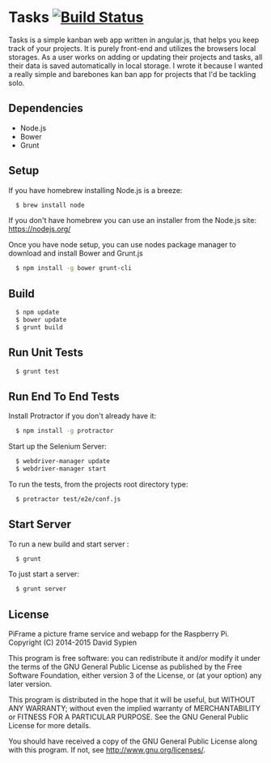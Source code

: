 # Tasks [![Build Status](https://travis-ci.org/dsypien/Tasks.svg?branch=master)](https://travis-ci.org/dsypien/Tasks)
Tasks is a simple kanban web app written in angular.js, that helps you keep track of your projects.  It is purely front-end and utilizes the browsers local storages.  As a user works on adding or updating their projects and tasks, all their data is saved automatically in local storage.  I wrote it because I wanted a really simple and barebones kan ban app for projects that I'd be tackling solo. 

Dependencies
------------
-  Node.js
-  Bower
-  Grunt

Setup
-----
If you have homebrew installing Node.js is a breeze:
```bash
  $ brew install node
```
If you don't have homebrew you can use an installer from the Node.js site:
https://nodejs.org/

Once you have node setup, you can use nodes package manager to download and install Bower and Grunt.js
```bash
  $ npm install -g bower grunt-cli 
```

Build
-----
```bash
  $ npm update
  $ bower update
  $ grunt build
```

Run Unit Tests
------------
```bash
  $ grunt test
```

Run End To End Tests
-----------
Install Protractor if you don't already have it:
```bash
  $ npm install -g protractor
```
Start up the Selenium Server:
```bash
  $ webdriver-manager update
  $ webdriver-manager start
```
To run the tests, from the projects root directory type:
```bash
  $ protractor test/e2e/conf.js
```

Start Server
------------
To run a new build and start server :
```bash
  $ grunt
```

To just start a server:
```bash
  $ grunt server
```

License
--------

PiFrame a picture frame service and webapp for the Raspberry Pi.
Copyright (C) 2014-2015  David Sypien

This program is free software: you can redistribute it and/or modify
it under the terms of the GNU General Public License as published by
the Free Software Foundation, either version 3 of the License, or
(at your option) any later version.

This program is distributed in the hope that it will be useful,
but WITHOUT ANY WARRANTY; without even the implied warranty of
MERCHANTABILITY or FITNESS FOR A PARTICULAR PURPOSE.  See the
GNU General Public License for more details.

You should have received a copy of the GNU General Public License
along with this program.  If not, see <http://www.gnu.org/licenses/>.
